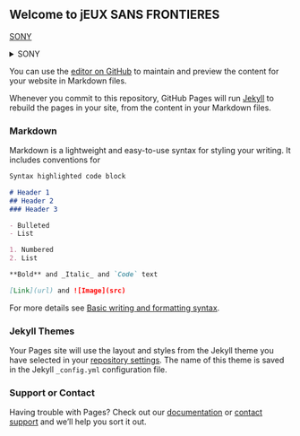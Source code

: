 ## Welcome to jEUX SANS FRONTIERES

[SONY](SONY.TXT)

<details><summary>SONY</summary>
<p>

    ►the Getaway
    
    
    
    [1.0►the Getaway #PS2](https://www.reddit.com/r/emulation/comments/u6a7tu/xbox_360ps3_emulation_and_the_end_of_history/)
    
    (https://ouo.io/98iao8)
    
    
    
    ►WARHAWK™

</p>
</details>

You can use the [editor on GitHub](https://github.com/JeuxSF/JSF/edit/gh-pages/index.md) to maintain and preview the content for your website in Markdown files.

Whenever you commit to this repository, GitHub Pages will run [Jekyll](https://jekyllrb.com/) to rebuild the pages in your site, from the content in your Markdown files.

### Markdown

Markdown is a lightweight and easy-to-use syntax for styling your writing. It includes conventions for

```markdown
Syntax highlighted code block

# Header 1
## Header 2
### Header 3

- Bulleted
- List

1. Numbered
2. List

**Bold** and _Italic_ and `Code` text

[Link](url) and ![Image](src)
```

For more details see [Basic writing and formatting syntax](https://docs.github.com/en/github/writing-on-github/getting-started-with-writing-and-formatting-on-github/basic-writing-and-formatting-syntax).

### Jekyll Themes

Your Pages site will use the layout and styles from the Jekyll theme you have selected in your [repository settings](https://github.com/JeuxSF/JSF/settings/pages). The name of this theme is saved in the Jekyll `_config.yml` configuration file.

### Support or Contact

Having trouble with Pages? Check out our [documentation](https://docs.github.com/categories/github-pages-basics/) or [contact support](https://support.github.com/contact) and we’ll help you sort it out.
